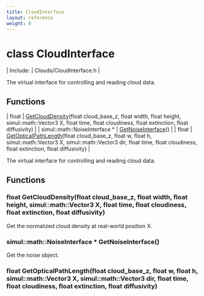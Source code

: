 ```yaml
---
title: CloudInterface
layout: reference
weight: 0
---
```

class CloudInterface
===

| Include: | Clouds/CloudInterface.h |

The virtual interface for controlling and reading cloud data.
  


Functions
---

| float | [GetCloudDensity](#GetCloudDensity)(float cloud_base_z, float width, float height, simul::math::Vector3 X, float time, float cloudiness, float extinction, float diffusivity) |
| simul::math::NoiseInterface * | [GetNoiseInterface](#GetNoiseInterface)() |
| float | [GetOpticalPathLength](#GetOpticalPathLength)(float cloud_base_z, float w, float h, simul::math::Vector3 X, simul::math::Vector3 dir, float time, float cloudiness, float extinction, float diffusivity) |

The virtual interface for controlling and reading cloud data.
  


Functions
---

### <a name="GetCloudDensity"/>float GetCloudDensity(float cloud_base_z, float width, float height, simul::math::Vector3 X, float time, float cloudiness, float extinction, float diffusivity)
Get the normalized cloud density at real-world position X.

### <a name="GetNoiseInterface"/>simul::math::NoiseInterface * GetNoiseInterface()
Get the noise object.

### <a name="GetOpticalPathLength"/>float GetOpticalPathLength(float cloud_base_z, float w, float h, simul::math::Vector3 X, simul::math::Vector3 dir, float time, float cloudiness, float extinction, float diffusivity)
